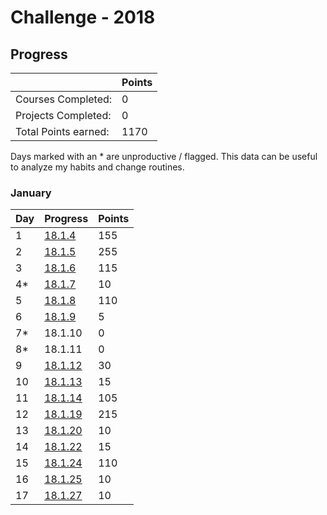 # Challenge - 2018

## Progress

|  | Points |
|-                     |-    |
| Courses Completed:   | 0   |
| Projects Completed:  | 0   |
| Total Points earned: | 1170 |

Days marked with an * are unproductive / flagged. 
This data can be useful to analyze my habits and change routines.

### January

| Day | Progress | Points |
|---------|-------|--|
| 1 | [18.1.4](./log/2018/jan/18.1.4.md) | 155 |
| 2 | [18.1.5](./log/2018/jan/18.1.5.md) | 255 |
| 3 | [18.1.6](./log/2018/jan/18.1.6.md) | 115 |
| 4* | [18.1.7](./log/2018/jan/18.1.7.md) | 10 |
| 5 | [18.1.8](./log/2018/jan/18.1.8.md) | 110 |
| 6 | [18.1.9](./log/2018/jan/18.1.9.md) | 5 |
| 7* | 18.1.10 | 0 |
| 8* | 18.1.11 | 0 |
| 9 | [18.1.12](./log/2018/jan/18.1.12.md) | 30 |
| 10 | [18.1.13](./log/2018/jan/18.1.13.md) | 15 |
| 11 | [18.1.14](./log/2018/jan/18.1.14.md) | 105 |
| 12 | [18.1.19](./log/2018/jan/18.1.19.md) | 215 |
| 13 | [18.1.20](./log/2018/jan/18.1.20.md) | 10 |
| 14 | [18.1.22](./log/2018/jan/18.1.22.md) | 15 |
| 15 | [18.1.24](./log/2018/jan/18.1.24.md) | 110 | 
| 16 | [18.1.25](./log/2018/jan/18.1.25.md) | 10 | 
| 17 | [18.1.27](./log/2018/jan/18.1.27.md) | 10 | 

